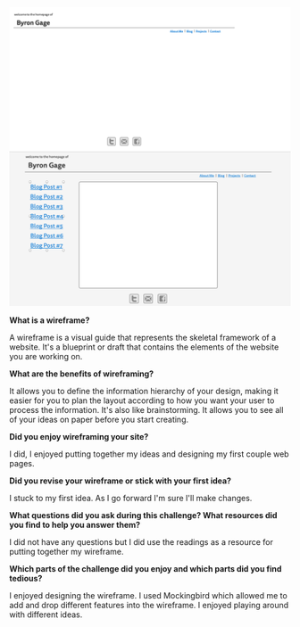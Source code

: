 ![Site Map](/week-2/imgs/wireframe-index.png)
![Site Map](/week-2/imgs/wireframe-blog-index.png)


**What is a wireframe?**

A wireframe is a visual guide that represents the skeletal framework of a website. It's a blueprint or draft that contains the elements of the website you are working on.

**What are the benefits of wireframing?**

It allows you to define the information hierarchy of your design, making it easier for you to plan the layout according to how you want your user to process the information. It's also like brainstorming. It allows you to see all of your ideas on paper before you start creating.

**Did you enjoy wireframing your site?**

I did, I enjoyed putting together my ideas and designing my first couple web pages.

**Did you revise your wireframe or stick with your first idea?**

I stuck to my first idea. As I go forward I'm sure I'll make changes.

**What questions did you ask during this challenge? What resources did you find to help you answer them?**

I did not have any questions but I did use the readings as a resource for putting together my wireframe.

**Which parts of the challenge did you enjoy and which parts did you find tedious?**

I enjoyed designing the wireframe. I used Mockingbird which allowed me to add and drop different features into the wireframe. I enjoyed playing around with different ideas.
